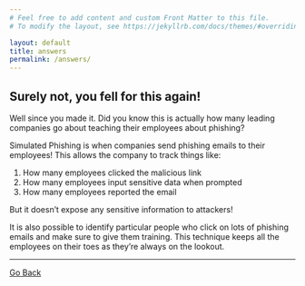 ```yaml
---
# Feel free to add content and custom Front Matter to this file.
# To modify the layout, see https://jekyllrb.com/docs/themes/#overriding-theme-defaults

layout: default
title: answers
permalink: /answers/
---
```


## Surely not, you fell for this again! 

Well since you made it. Did you know this is actually how many leading companies go about teaching their employees about phishing?

Simulated Phishing is when companies send phishing emails to their employees! This allows the company to track things like:

1. How many employees clicked the malicious link
2. How many employees input sensitive data when prompted
3. How many employees reported the email

But it doesn’t expose any sensitive information to attackers!

It is also possible to identify particular people who click on lots of phishing emails and make sure to give them training. This technique keeps all the employees on their toes as they’re always on the lookout.

---

[Go Back](../../CITC/stage-2)